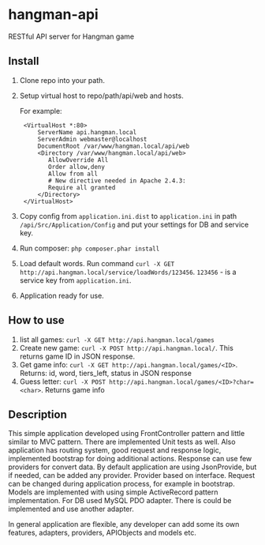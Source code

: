 hangman-api
===========

RESTful API server for Hangman game

Install
---
1. Clone repo into your path.
2. Setup virtual host to repo/path/api/web and hosts.

    For example: 
        
        <VirtualHost *:80>
        	ServerName api.hangman.local
        	ServerAdmin webmaster@localhost
        	DocumentRoot /var/www/hangman.local/api/web
        	<Directory /var/www/hangman.local/api/web>
        	   AllowOverride All
        	   Order allow,deny
        	   Allow from all
        	   # New directive needed in Apache 2.4.3: 
        	   Require all granted
            </Directory>
        </VirtualHost>

3. Copy config from `application.ini.dist` to `application.ini` in path `/api/Src/Application/Config` and put your settings for DB and service key.
4. Run composer: `php composer.phar install`
5. Load default words. Run command `curl -X GET http://api.hangman.local/service/loadWords/123456`. `123456` - is a service key from `application.ini`.
6. Application ready for use.

How to use
---
1. list all games: `curl -X GET http://api.hangman.local/games`
2. Create new game: `curl -X POST http://api.hangman.local/`. This returns game ID in JSON response.
3. Get game info: `curl -X GET http://api.hangman.local/games/<ID>`. Returns: id, word, tiers_left, status in JSON response
4. Guess letter: `curl -X POST http://api.hangman.local/games/<ID>?char=<char>`. Returns game info

Description
---
This simple application developed using FrontController pattern and little similar to MVC pattern. There are implemented Unit tests as well.
Also application has routing system, good request and response logic, implemented bootstrap for doing additional actions.
Response can use few providers for convert data. By default application are using JsonProvide, but if needed, can be added any provider. Provider based on interface.
Request can be changed during application process, for example in bootstrap.
Models are implemented with using simple ActiveRecord pattern implementation. For DB used MySQL PDO adapter. There is could be implemented and use another adapter.

In general application are flexible, any developer can add some its own features, adapters, providers, APIObjects and models etc.